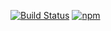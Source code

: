 [![Build Status](https://travis-ci.org/eustatos/bitrix24-verify-sign.svg?branch=master)](https://travis-ci.org/eustatos/bitrix24-verify-sign)
[![npm](https://img.shields.io/npm/dt/express.svg)](https://www.npmjs.com/package/bitrix24-verify-sing)
